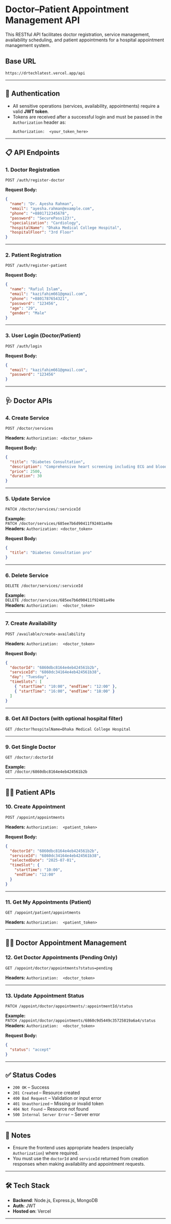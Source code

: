 
# Doctor–Patient Appointment Management API

This RESTful API facilitates doctor registration, service management, availability scheduling, and patient appointments for a hospital appointment management system.

## Base URL

```
https://drtechlatest.vercel.app/api
```

---

## 🔐 Authentication

- All sensitive operations (services, availability, appointments) require a valid **JWT token**.
- Tokens are received after a successful login and must be passed in the `Authorization` header as:  
  ```
  Authorization:  <your_token_here>
  ```

---

## 📋 API Endpoints

### 1. Doctor Registration

```
POST /auth/register-doctor
```

**Request Body:**
```json
{
  "name": "Dr. Ayesha Rahman",
  "email": "ayesha.rahman@example.com",
  "phone": "+8801712345678",
  "password": "SecurePass123!",
  "specialization": "Cardiology",
  "hospitalName": "Dhaka Medical College Hospital",
  "hospitalFloor": "3rd Floor"
}
```

---

### 2. Patient Registration

```
POST /auth/register-patient
```

**Request Body:**
```json
{
  "name": "Rafiul Islam",
  "email": "kazifahim661@gmail.com",
  "phone": "+8801787654321",
  "password": "123456",
  "age": "29",
  "gender": "Male"
}
```

---

### 3. User Login (Doctor/Patient)

```
POST /auth/login
```

**Request Body:**
```json
{
  "email": "kazifahim661@gmail.com",
  "password": "123456"
}
```

---

## 🩺 Doctor APIs

### 4. Create Service

```
POST /doctor/services
```
**Headers:** `Authorization: <doctor_token>`

**Request Body:**
```json
{
  "title": "Diabetes Consultation",
  "description": "Comprehensive heart screening including ECG and blood pressure monitoring.",
  "price": 2500,
  "duration": 30
}
```

---

### 5. Update Service

```
PATCH /doctor/services/:serviceId
```
**Example:**  
`PATCH /doctor/services/685ee7b6d90411f92401a49e`  
**Headers:** `Authorization: <doctor_token>`

**Request Body:**
```json
{
  "title": "Diabetes Consultation pro"
}
```

---

### 6. Delete Service

```
DELETE /doctor/services/:serviceId
```
**Example:**  
`DELETE /doctor/services/685ee7b6d90411f92401a49e`  
**Headers:** `Authorization:  <doctor_token>`

---

### 7. Create Availability

```
POST /available/create-availability
```
**Headers:** `Authorization:  <doctor_token>`

**Request Body:**
```json
{
  "doctorId": "6860dbc8164e4eb424561b2b",
  "serviceId": "6860dc34164e4eb424561b38",
  "day": "Tuesday",
  "timeSlots": [
    { "startTime": "10:00", "endTime": "12:00" },
    { "startTime": "16:00", "endTime": "18:00" }
  ]
}
```

---

### 8. Get All Doctors (with optional hospital filter)

```
GET /doctor?hospitalName=Dhaka Medical College Hospital
```

---

### 9. Get Single Doctor

```
GET /doctor/:doctorId
```
**Example:**  
`GET /doctor/6860dbc8164e4eb424561b2b`

---

## 👨‍⚕️ Patient APIs

### 10. Create Appointment

```
POST /appoint/appointments
```
**Headers:** `Authorization:  <patient_token>`

**Request Body:**
```json
{
  "doctorId": "6860dbc8164e4eb424561b2b",
  "serviceId": "6860dc34164e4eb424561b38",
  "selectedDate": "2025-07-01",
  "timeSlot": {
    "startTime": "10:00",
    "endTime": "12:00"
  }
}
```

---

### 11. Get My Appointments (Patient)

```
GET /appoint/patient/appointments
```
**Headers:** `Authorization:  <patient_token>`

---

## 👨‍⚕️ Doctor Appointment Management

### 12. Get Doctor Appointments (Pending Only)

```
GET /appoint/doctor/appointments?status=pending
```
**Headers:** `Authorization:  <doctor_token>`

---

### 13. Update Appointment Status

```
PATCH /appoint/doctor/appointments/:appointmentId/status
```
**Example:**  
`PATCH /appoint/doctor/appointments/6860c9d5449c35725819a6a4/status`  
**Headers:** `Authorization:  <doctor_token>`

**Request Body:**
```json
{
  "status": "accept"
}
```

---

## ✅ Status Codes

- `200 OK` – Success
- `201 Created` – Resource created
- `400 Bad Request` – Validation or input error
- `401 Unauthorized` – Missing or invalid token
- `404 Not Found` – Resource not found
- `500 Internal Server Error` – Server error

---

## 📌 Notes

- Ensure the frontend uses appropriate headers (especially `Authorization`) where required.
- You must use the `doctorId` and `serviceId` returned from creation responses when making availability and appointment requests.

---

## 🛠️ Tech Stack

- **Backend**: Node.js, Express.js, MongoDB
- **Auth**: JWT
- **Hosted on**: Vercel

---

